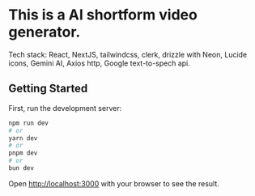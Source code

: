 # This is a AI shortform video generator.

Tech stack: React, NextJS, tailwindcss, clerk, drizzle with Neon, Lucide icons, Gemini AI, Axios http, Google text-to-spech api.

## Getting Started

First, run the development server:

```bash
npm run dev
# or
yarn dev
# or
pnpm dev
# or
bun dev
```

Open [http://localhost:3000](http://localhost:3000) with your browser to see the result.
